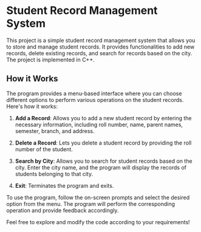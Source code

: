 # Student Record Management System

This project is a simple student record management system that allows you to store and manage student records. It provides functionalities to add new records, delete existing records, and search for records based on the city.
The project is implemented in C++.

## How it Works
The program provides a menu-based interface where you can choose different options to perform various operations on the student records. Here's how it works:

1. **Add a Record**: Allows you to add a new student record by entering the necessary information, including roll number, name, parent names, semester, branch, and address.

2. **Delete a Record**: Lets you delete a student record by providing the roll number of the student.

3. **Search by City**: Allows you to search for student records based on the city. Enter the city name, and the program will display the records of students belonging to that city.

4. **Exit**: Terminates the program and exits.

To use the program, follow the on-screen prompts and select the desired option from the menu. The program will perform the corresponding operation and provide feedback accordingly.

Feel free to explore and modify the code according to your requirements!

